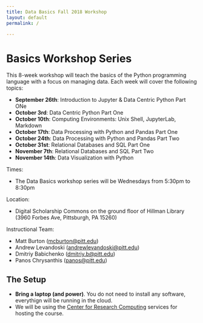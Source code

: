 ```yaml
---
title: Data Basics Fall 2018 Workshop
layout: default
permalink: /

---
```


# Basics Workshop Series

This 8-week workshop will teach the basics of the Python programming language with a focus on managing data. Each week will cover the following topics:
- **September 26th**: Introduction to Jupyter & Data Centric Python Part ONe 
- **October 3rd**: Data Centric Python Part One
- **October 10th**: Computing Environments: Unix Shell, JupyterLab, Markdown
- **October 17th**: Data Processing with Python and Pandas Part One
- **October 24th**: Data Processing with Python and Pandas Part Two
- **October 31st**: Relational Databases and SQL Part One
- **November 7th**: Relational Databases and SQL Part Two
- **November 14th**: Data Visualization with Python

Times:

* The Data Basics workshop series will be Wednesdays from 5:30pm to 8:30pm

Location:

* Digital Scholarship Commons on the ground floor of Hillman Library (3960 Forbes Ave, Pittsburgh, PA 15260)


Instructional Team:

- Matt Burton (mcburton@pitt.edu)
- Andrew Levandoski (andrewlevandoski@pitt.edu)
- Dmitriy Babichenko (dmitriy.b@pitt.edu)
- Panos Chrysanthis (panos@pitt.edu)

## The Setup

* **Bring a laptop (and power)**. You do not need to install any software, everythign will be running in the cloud.
* We will be using the [Center for Research Computing](https://crc.pitt.edu/) services for hosting the course.
